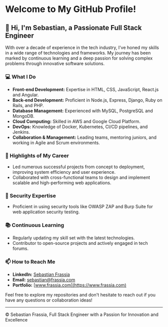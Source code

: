 # Welcome to My GitHub Profile!

## 👋 Hi, I'm Sebastian, a Passionate Full Stack Engineer

With over a decade of experience in the tech industry, I've honed my skills in a wide range of technologies and frameworks. My journey has been marked by continuous learning and a deep passion for solving complex problems through innovative software solutions.

### 💻 What I Do

- **Front-end Development:** Expertise in HTML, CSS, JavaScript, React.js and Angular.
- **Back-end Development:** Proficient in Node.js, Express, Django, Ruby on Rails, and PHP.
- **Database Management:** Experienced with MySQL, PostgreSQL and MongoDB.
- **Cloud Computing:** Skilled in AWS and Google Cloud Platform.
- **DevOps:** Knowledge of Docker, Kubernetes, CI/CD pipelines, and Jenkins.
- **Collaboration & Management:** Leading teams, mentoring juniors, and working in Agile and Scrum environments.

### 🌟 Highlights of My Career

- Led numerous successful projects from concept to deployment, improving system efficiency and user experience.
- Collaborated with cross-functional teams to design and implement scalable and high-performing web applications.

### 🔐 Security Expertise

- Proficient in using security tools like OWASP ZAP and Burp Suite for web application security testing.

### 📚 Continuous Learning

- Regularly updating my skill set with the latest technologies.
- Contributor to open-source projects and actively engaged in tech forums.

### 📫 How to Reach Me

- **LinkedIn:** [Sebastian Frassia](https://www.linkedin.com/in/sebastian-f-0535b047)
- **Email:** [sebastian@frassia.com](mailto:sebastian@frassia.com)
- **Portfolio:** [www.frassia.com](https://www.frassia.com)

Feel free to explore my repositories and don't hesitate to reach out if you have any questions or collaboration ideas!

---

© Sebastian Frassia, Full Stack Engineer with a Passion for Innovation and Excellence
